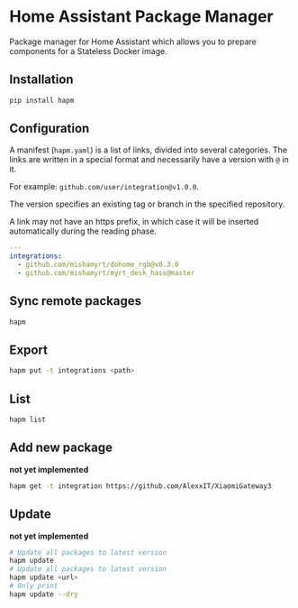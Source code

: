 # Home Assistant Package Manager

Package manager for Home Assistant which allows you to prepare components for a Stateless Docker image.

## Installation

```sh
pip install hapm
```

## Configuration

A manifest (`hapm.yaml`) is a list of links, divided into several categories. The links are written in a special format and necessarily have a version with `@` in it.

For example: `github.com/user/integration@v1.0.0`.

The version specifies an existing tag or branch in the specified repository.

A link may not have an https prefix, in which case it will be inserted automatically during the reading phase.

```yaml
---
integrations:
  - github.com/mishamyrt/dohome_rgb@v0.3.0
  - github.com/mishamyrt/myrt_desk_hass@master
```

## Sync remote packages

```sh
hapm
```

## Export 

```sh
hapm put -t integrations <path>
```

## List 

```sh
hapm list
```

## Add new package

**not yet implemented**

```sh
hapm get -t integration https://github.com/AlexxIT/XiaomiGateway3
```

## Update

**not yet implemented**

```sh
# Update all packages to latest version
hapm update
# Update all packages to latest version
hapm update <url>
# Only print
hapm update --dry
```
